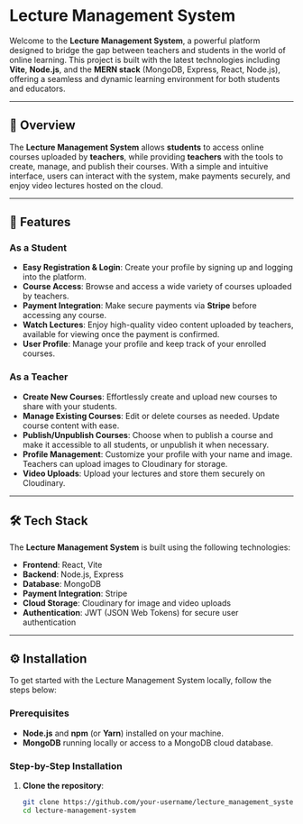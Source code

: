 # Lecture Management System

Welcome to the **Lecture Management System**, a powerful platform designed to bridge the gap between teachers and students in the world of online learning. This project is built with the latest technologies including **Vite**, **Node.js**, and the **MERN stack** (MongoDB, Express, React, Node.js), offering a seamless and dynamic learning environment for both students and educators.

---

## 📜 Overview

The **Lecture Management System** allows **students** to access online courses uploaded by **teachers**, while providing **teachers** with the tools to create, manage, and publish their courses. With a simple and intuitive interface, users can interact with the system, make payments securely, and enjoy video lectures hosted on the cloud.

---

## 🚀 Features

### As a **Student**

- **Easy Registration & Login**: Create your profile by signing up and logging into the platform.
- **Course Access**: Browse and access a wide variety of courses uploaded by teachers.
- **Payment Integration**: Make secure payments via **Stripe** before accessing any course.
- **Watch Lectures**: Enjoy high-quality video content uploaded by teachers, available for viewing once the payment is confirmed.
- **User Profile**: Manage your profile and keep track of your enrolled courses.

### As a **Teacher**

- **Create New Courses**: Effortlessly create and upload new courses to share with your students.
- **Manage Existing Courses**: Edit or delete courses as needed. Update course content with ease.
- **Publish/Unpublish Courses**: Choose when to publish a course and make it accessible to all students, or unpublish it when necessary.
- **Profile Management**: Customize your profile with your name and image. Teachers can upload images to Cloudinary for storage.
- **Video Uploads**: Upload your lectures and store them securely on Cloudinary.

---

## 🛠️ Tech Stack

The **Lecture Management System** is built using the following technologies:

- **Frontend**: React, Vite
- **Backend**: Node.js, Express
- **Database**: MongoDB
- **Payment Integration**: Stripe
- **Cloud Storage**: Cloudinary for image and video uploads
- **Authentication**: JWT (JSON Web Tokens) for secure user authentication

---

## ⚙️ Installation

To get started with the Lecture Management System locally, follow the steps below:

### Prerequisites

- **Node.js** and **npm** (or **Yarn**) installed on your machine.
- **MongoDB** running locally or access to a MongoDB cloud database.

### Step-by-Step Installation

1. **Clone the repository**:

   ```bash
   git clone https://github.com/your-username/lecture_management_system.git
   cd lecture-management-system
   ```
